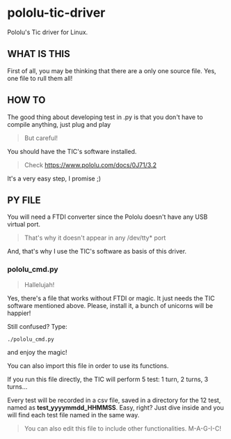 # pololu-tic-driver
Pololu's Tic driver for Linux.

## WHAT IS THIS
First of all, you may be thinking that there are a only one source file. Yes, one file to rull them all!

## HOW TO
The good thing about developing test in .py is that you don't have to compile anything, just plug and play

> But careful!

You should have the TIC's software installed. 

> Check https://www.pololu.com/docs/0J71/3.2

It's a very easy step, I promise ;)

## PY FILE

You will need a FTDI converter since the Pololu doesn't have any USB virtual port.

> That's why it doesn't appear in any /dev/tty* port

And, that's why I use the TIC's software as basis of this driver.

### pololu_cmd.py

> Hallelujah!

Yes, there's a file that works without FTDI or magic. It just needs the TIC software mentioned above. Please, install it, a bunch of unicorns will be happier!

Still confused? Type:

    ./pololu_cmd.py

and enjoy the magic!

You can also import this file in order to use its functions.

If you run this file directly, the TIC will perform 5 test: 1 turn, 2 turns, 3 turns...

Every test will be recorded in a csv file, saved in a directory for the 12 test, named as __test_yyyymmdd_HHMMSS__. Easy, right? Just dive inside and you will find each test file named in the same way.

> You can also edit this file to include other functionalities. M-A-G-I-C!
